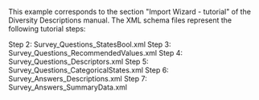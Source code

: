 This example corresponds to the section "Import Wizard - tutorial" of the Diversity Descriptions manual.
The XML schema files represent the following tutorial steps:

Step 2: Survey_Questions_StatesBool.xml
Step 3: Survey_Questions_RecommendedValues.xml
Step 4: Survey_Questions_Descriptors.xml
Step 5: Survey_Questions_CategoricalStates.xml
Step 6: Survey_Answers_Descriptions.xml
Step 7: Survey_Answers_SummaryData.xml
